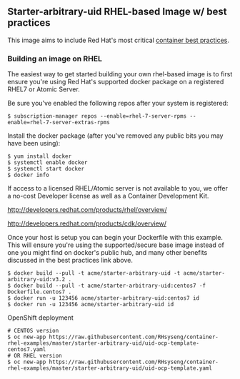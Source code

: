 ## Starter-arbitrary-uid RHEL-based Image w/ best practices 
This image aims to include Red Hat's most critical [container best practices](http://docs.projectatomic.io/container-best-practices/).

### Building an image on RHEL
The easiest way to get started building your own rhel-based image is to first ensure you're using Red Hat's supported docker package on a registered RHEL7 or Atomic Server.

Be sure you've enabled the following repos after your system is registered:
```shell
$ subscription-manager repos --enable=rhel-7-server-rpms --enable=rhel-7-server-extras-rpms
```
Install the docker package (after you've removed any public bits you may have been using):
```shell
$ yum install docker
$ systemctl enable docker
$ systemctl start docker
$ docker info
```
If access to a licensed RHEL/Atomic server is not available to you, we offer a no-cost Developer license as well as a Container Development Kit.

http://developers.redhat.com/products/rhel/overview/  

http://developers.redhat.com/products/cdk/overview/

Once your host is setup you can begin your Dockerfile with this example. This will ensure you're using the supported/secure base image instead of one you might find on docker's public hub, and many other benefits discussed in the best practices link above.
```shell
$ docker build --pull -t acme/starter-arbitrary-uid -t acme/starter-arbitrary-uid:v3.2 .
$ docker build --pull -t acme/starter-arbitrary-uid:centos7 -f Dockerfile.centos7 .
$ docker run -u 123456 acme/starter-arbitrary-uid:centos7 id
$ docker run -u 123456 acme/starter-arbitrary-uid id
```
OpenShift deployment
```shell
# CENTOS version
$ oc new-app https://raw.githubusercontent.com/RHsyseng/container-rhel-examples/master/starter-arbitrary-uid/uid-ocp-template-centos7.yaml
# OR RHEL version
$ oc new-app https://raw.githubusercontent.com/RHsyseng/container-rhel-examples/master/starter-arbitrary-uid/uid-ocp-template.yaml
```